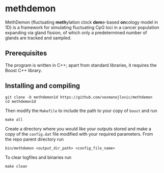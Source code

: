 # methdemon
MethDemon (fluctuating **meth**ylation clock **dem**e-based **on**cology model in 1D) is a framework for simulating fluctuating CpG loci in a cancer population expanding via gland fission, of which only a predetermined number of glands are tracked and sampled.

## Prerequisites

The program is written in C++; apart from standard libraries, it requires the Boost C++ library.

## Installing and compiling

```
git clone -b methdemon1d https://github.com/vesmanojlovic/methdemon
cd methdemon1d
```
Then modify the `Makefile` to include the path to your copy of `boost` and run
```
make all
```

Create a directory where you would like your outputs stored and make a copy of the `config.dat` file modified with your required parameters. From the repo parent directory run
```
bin/methdemon <output_dir_path> <config_file_name>
```

To clear logfiles and binaries run
```
make clean
```
